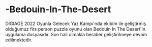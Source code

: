 # -Bedouin-In-The-Desert

DIGIAGE 2022 Oyunla Gelecek Yaz Kampı'nda ekibim ile geliştirmiş olduğumuz  firs person puzzle oyunu olan Bedouin In The Desert'in uygulama dosyasıdır. Son hali olmakla beraber geliştirilmeye devam edilmektedir.
